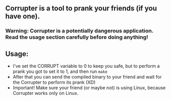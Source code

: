 ## Corrupter is a tool to prank your friends (if you have one).

### Warning: Corrupter is a potentially dangerous application. Read the usage section carefully before doing anything!

## Usage:
- I've set the CORRUPT variable to 0 to keep you safe, but to perform a prank you got to set it to 1, and then run ```make```
- After that you can send the compiled binary to your friend and wait for the Corrupter to perform its prank (XD)
- Important! Make sure your friend (or maybe not) is using Linux, because Corrupter works only on Linux.
